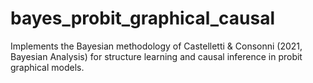 # bayes_probit_graphical_causal
Implements the Bayesian methodology of Castelletti &amp; Consonni (2021, Bayesian Analysis) for structure learning and causal inference in probit graphical models.
